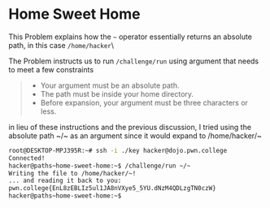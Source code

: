 # Home Sweet Home

This Problem explains how the `~` operator essentially returns an absolute path, in this case `/home/hacker`\

The Problem instructs us to run `/challenge/run` using argument that needs to meet a few constraints
> - Your argument must be an absolute path.
> - The path must be inside your home directory.
> - Before expansion, your argument must be three characters or less.

in lieu of these instructions and the previous discussion, I tried using the absolute path ~/~ as an argument since it would expand to /home/hacker/~

```bash
root@DESKTOP-MPJ395R:~# ssh -i ./key hacker@dojo.pwn.college
Connected!
hacker@paths~home-sweet-home:~$ /challenge/run ~/~
Writing the file to /home/hacker/~!
... and reading it back to you:
pwn.college{EnL8zEBLIz5ul1JA8nVXye5_5YU.dNzM4QDLzgTN0czW}
hacker@paths~home-sweet-home:~$
```
